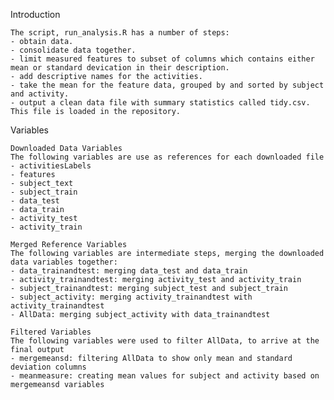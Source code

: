 Introduction

	The script, run_analysis.R has a number of steps:
	- obtain data.
	- consolidate data together.
	- limit measured features to subset of columns which contains either mean or standard devication in their description.
	- add descriptive names for the activities.
	- take the mean for the feature data, grouped by and sorted by subject and activity.
	- output a clean data file with summary statistics called tidy.csv.  This file is loaded in the repository.

	
Variables

	Downloaded Data Variables
	The following variables are use as references for each downloaded file
	- activitiesLabels
	- features
	- subject_text
	- subject_train
	- data_test
	- data_train
	- activity_test
	- activity_train
	
	Merged Reference Variables
	The following variables are intermediate steps, merging the downloaded data variables together:
	- data_trainandtest: merging data_test and data_train
	- activity_trainandtest: merging activity_test and activity_train
	- subject_trainandtest: merging subject_test and subject_train
	- subject_activity: merging activity_trainandtest with activity_trainandtest
	- AllData: merging subject_activity with data_trainandtest
	
	Filtered Variables
	The following variables were used to filter AllData, to arrive at the final output
	- mergemeansd: filtering AllData to show only mean and standard deviation columns
	- meanmeasure: creating mean values for subject and activity based on mergemeansd variables